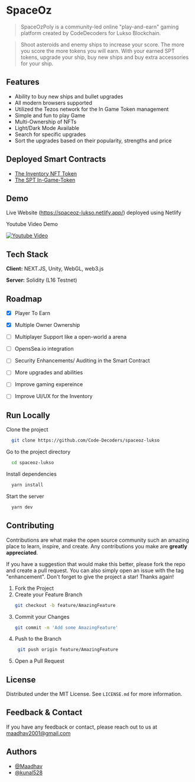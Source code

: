 # SpaceOz

> SpaceOzPoly is a community-led online "play-and-earn" gaming platform created by CodeDecoders for Lukso Blockchain.

> Shoot asteroids and enemy ships to increase your score. The more you score the more tokens you will earn.
> With your earned SPT tokens, upgrade your ship, buy new ships and buy extra accessories for your ship.

 
## Features

- Ability to buy new ships and bullet upgrades
- All modern browsers supported
- Utilized the Tezos network for the In Game Token management
- Simple and fun to play Game
- Multi-Ownership of NFTs
- Light/Dark Mode Available
- Search for specific upgrades
- Sort the upgrades based on their popularity, strengths and price

## Deployed Smart Contracts

- [The Inventory NFT Token](https://explorer.execution.l16.lukso.network/address/0x15A823c8D1B29Bbd778CEc51cE3F81dAe68E88B1)
- [The SPT In-Game-Token](https://explorer.execution.l16.lukso.network/address/0x5a902c6BDe2D2d9bdb6FF70cDC0b30e7d94F6943)

## Demo

Live Website (https://spaceoz-lukso.netlify.app/) deployed using Netlify

Youtube Video Demo

[![Youtube Video](https://img.youtube.com/vi/qSU7_vmm8JA/sddefault.jpg)](https://youtu.be/qSU7_vmm8JA)



## Tech Stack

**Client:** NEXT.JS, Unity, WebGL, web3.js

**Server:** Solidity (L16 Testnet)
## Roadmap

- [x]  Player To Earn
- [x]  Multiple Owner Ownership
- [ ]  Multiplayer Support like a open-world a arena
- [ ]  OpensSea.io integration
- [ ]  Security Enhancements/ Auditing in the Smart Contract
- [ ]  More upgrades and abilities
- [ ]  Improve gaming expereince
- [ ]  Improve UI/UX for the Inventory


## Run Locally

Clone the project

```bash
  git clone https://github.com/Code-Decoders/spaceoz-lukso
```

Go to the project directory

```bash
  cd spaceoz-lukso
```

Install dependencies

```bash
  yarn install
```

Start the server

```bash
  yarn dev
```


## Contributing

Contributions are what make the open source community such an amazing place to learn, inspire, and create. Any contributions you make are **greatly appreciated**.

If you have a suggestion that would make this better, please fork the repo and create a pull request. You can also simply open an issue with the tag "enhancement".
Don't forget to give the project a star! Thanks again!

1. Fork the Project
2. Create your Feature Branch
   ```sh
   git checkout -b feature/AmazingFeature
   ```
3. Commit your Changes 
    ```sh
    git commit -m 'Add some AmazingFeature'
    ```
4. Push to the Branch 
   ```sh
    git push origin feature/AmazingFeature
    ```
6. Open a Pull Request

## License

Distributed under the MIT License. See `LICENSE.md` for more information.
    
## Feedback & Contact

If you have any feedback or contact, please reach out to us at maadhav2001@gmail.com


## Authors

- [@Maadhav](https://www.github.com/Maadhav)
- [@kunal528](https://www.github.com/kunal528)

